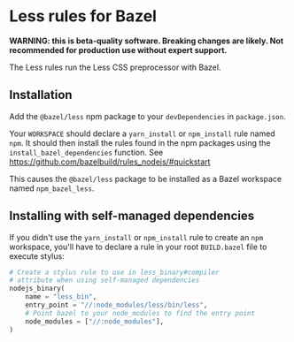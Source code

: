 # Less rules for Bazel

**WARNING: this is beta-quality software. Breaking changes are likely. Not recommended for production use without expert support.**

The Less rules run the Less CSS preprocessor with Bazel.

## Installation

Add the `@bazel/less` npm package to your `devDependencies` in `package.json`.

Your `WORKSPACE` should declare a `yarn_install` or `npm_install` rule named `npm`.
It should then install the rules found in the npm packages using the `install_bazel_dependencies` function.
See https://github.com/bazelbuild/rules_nodejs/#quickstart

This causes the `@bazel/less` package to be installed as a Bazel workspace named `npm_bazel_less`.

## Installing with self-managed dependencies

If you didn't use the `yarn_install` or `npm_install` rule to create an `npm` workspace, you'll have to declare a rule in your root `BUILD.bazel` file to execute stylus:

```python
# Create a stylus rule to use in less_binary#compiler
# attribute when using self-managed dependencies
nodejs_binary(
    name = "less_bin",
    entry_point = "//:node_modules/less/bin/less",
    # Point bazel to your node_modules to find the entry point
    node_modules = ["//:node_modules"],
)
```


